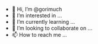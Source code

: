 - 👋 Hi, I’m @gorimuch
- 👀 I’m interested in ...
- 🌱 I’m currently learning ...
- 💞️ I’m looking to collaborate on ...
- 📫 How to reach me ...

<!---
gorimuch/gorimuch is a ✨ special ✨ repository because its `README.md` (this file) appears on your GitHub profile.
You can click the Preview link to take a look at your changes.
--->
